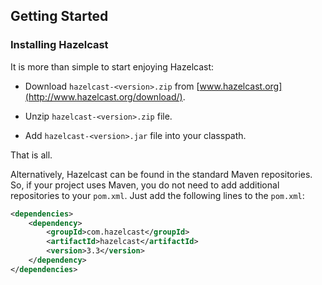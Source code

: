## Getting Started

### Installing Hazelcast

It is more than simple to start enjoying Hazelcast:

-   Download `hazelcast-<version>.zip` from [www.hazelcast.org](http://www.hazelcast.org/download/).

-   Unzip `hazelcast-<version>.zip` file.

-   Add `hazelcast-<version>.jar` file into your classpath.

That is all.

Alternatively, Hazelcast can be found in the standard Maven repositories. So, if your project uses Maven, you do not need to add additional repositories to your `pom.xml`. Just add the following lines to the `pom.xml`:

```xml
<dependencies>
	<dependency>
		<groupId>com.hazelcast</groupId>
		<artifactId>hazelcast</artifactId>
		<version>3.3</version>
	</dependency>
</dependencies>
```
